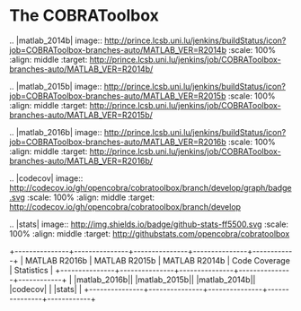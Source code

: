 The COBRAToolbox
================

.. |matlab_2014b| image:: http://prince.lcsb.uni.lu/jenkins/buildStatus/icon?job=COBRAToolbox-branches-auto/MATLAB_VER=R2014b
   :scale: 100%
   :align: middle
   :target: http://prince.lcsb.uni.lu/jenkins/job/COBRAToolbox-branches-auto/MATLAB_VER=R2014b/

.. |matlab_2015b| image:: http://prince.lcsb.uni.lu/jenkins/buildStatus/icon?job=COBRAToolbox-branches-auto/MATLAB_VER=R2015b
   :scale: 100%
   :align: middle
   :target: http://prince.lcsb.uni.lu/jenkins/job/COBRAToolbox-branches-auto/MATLAB_VER=R2015b/

.. |matlab_2016b| image:: http://prince.lcsb.uni.lu/jenkins/buildStatus/icon?job=COBRAToolbox-branches-auto/MATLAB_VER=R2016b
   :scale: 100%
   :align: middle
   :target: http://prince.lcsb.uni.lu/jenkins/job/COBRAToolbox-branches-auto/MATLAB_VER=R2016b/

.. |codecov| image:: http://codecov.io/gh/opencobra/cobratoolbox/branch/develop/graph/badge.svg
   :scale: 100%
   :align: middle
   :target: http://codecov.io/gh/opencobra/cobratoolbox/branch/develop
 
.. |stats| image:: http://img.shields.io/badge/github-stats-ff5500.svg
   :scale: 100%
   :align: middle
   :target: http://githubstats.com/opencobra/cobratoolbox
 
+---------------+---------------+---------------+---------------+------------+
| MATLAB R2016b | MATLAB R2015b | MATLAB R2014b | Code Coverage | Statistics |
+---------------+---------------+---------------+---------------+------------+
| |matlab_2016b|| |matlab_2015b|| |matlab_2014b|| |codecov|     | |stats|    | 
+---------------+---------------+---------------+---------------+------------+

